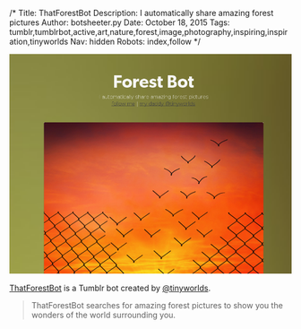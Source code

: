 /*
Title: ThatForestBot
Description:  I automatically share amazing forest pictures
Author: botsheeter.py
Date: October 18, 2015
Tags: tumblr,tumblrbot,active,art,nature,forest,image,photography,inspiring,inspiration,tinyworlds
Nav: hidden
Robots: index,follow
*/

[![](/content/bots/tumblr-bots/images/ThatForestBot.png)](http://thatforestbot.tumblr.com/)

[ThatForestBot](http://thatforestbot.tumblr.com/) is a Tumblr bot created by [@tinyworlds](https://twitter.com/tinyworlds). 

> ThatForestBot searches for amazing forest pictures to show you the wonders of the world surrounding you.
